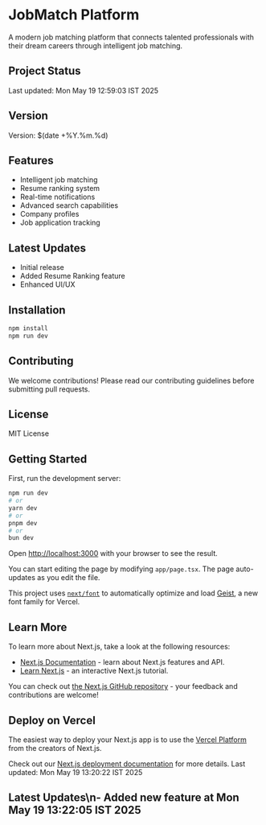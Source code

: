 # JobMatch Platform

A modern job matching platform that connects talented professionals with their dream careers through intelligent job matching.

## Project Status

Last updated: Mon May 19 12:59:03 IST 2025

## Version

Version: $(date +%Y.%m.%d)

## Features

- Intelligent job matching
- Resume ranking system
- Real-time notifications
- Advanced search capabilities
- Company profiles
- Job application tracking

## Latest Updates

- Initial release
- Added Resume Ranking feature
- Enhanced UI/UX

## Installation

```bash
npm install
npm run dev
```

## Contributing

We welcome contributions! Please read our contributing guidelines before submitting pull requests.

## License

MIT License

## Getting Started

First, run the development server:

```bash
npm run dev
# or
yarn dev
# or
pnpm dev
# or
bun dev
```

Open [http://localhost:3000](http://localhost:3000) with your browser to see the result.

You can start editing the page by modifying `app/page.tsx`. The page auto-updates as you edit the file.

This project uses [`next/font`](https://nextjs.org/docs/app/building-your-application/optimizing/fonts) to automatically optimize and load [Geist](https://vercel.com/font), a new font family for Vercel.

## Learn More

To learn more about Next.js, take a look at the following resources:

- [Next.js Documentation](https://nextjs.org/docs) - learn about Next.js features and API.
- [Learn Next.js](https://nextjs.org/learn) - an interactive Next.js tutorial.

You can check out [the Next.js GitHub repository](https://github.com/vercel/next.js) - your feedback and contributions are welcome!

## Deploy on Vercel

The easiest way to deploy your Next.js app is to use the [Vercel Platform](https://vercel.com/new?utm_medium=default-template&filter=next.js&utm_source=create-next-app&utm_campaign=create-next-app-readme) from the creators of Next.js.

Check out our [Next.js deployment documentation](https://nextjs.org/docs/app/building-your-application/deploying) for more details.
Last updated: Mon May 19 13:20:22 IST 2025
## Latest Updates\n- Added new feature at Mon May 19 13:22:05 IST 2025
